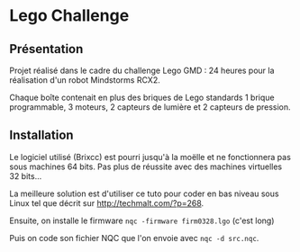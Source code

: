 Lego Challenge
==============

Présentation
------------

Projet réalisé dans le cadre du challenge Lego GMD : 24 heures pour la réalisation d'un robot Mindstorms RCX2.

Chaque boîte contenait en plus des briques de Lego standards 1 brique programmable, 3 moteurs, 2 capteurs de lumière et 2 capteurs de pression.

Installation
------------

Le logiciel utilisé (Brixcc) est pourri jusqu'à la moëlle et ne fonctionnera pas sous machines 64 bits. Pas plus de réussite avec des machines virtuelles 32 bits...

La meilleure solution est d'utiliser ce tuto pour coder en bas niveau sous Linux tel que décrit sur http://techmalt.com/?p=268.

Ensuite, on installe le firmware `nqc -firmware firm0328.lgo` (c'est long)

Puis on code son fichier NQC que l'on envoie avec `nqc -d src.nqc`.